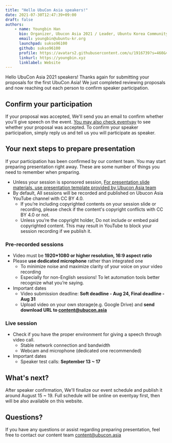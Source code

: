 ```yaml
---
title: "Hello UbuCon Asia speakers!"
date: 2021-07-30T12:47:39+09:00
draft: false
authors:
    - name: Youngbin Han
      bio: Organizer, Ubucon Asia 2021 / Leader, Ubuntu Korea Community 
      email: youngbin@ubuntu-kr.org
      launchpad: sukso96100
      github: sukso96100
      profile: https://avatars2.githubusercontent.com/u/1916739?s=460&v=4
      linkurl: https://youngbin.xyz
      linklabel: Website
---
```


Hello UbuCon Asia 2021 speakers! 
Thanks again for submitting your proposals for the first UbuCon Asia!
We just completed reviewing proposals and now reaching out each person to confirm speaker participation.

## Confirm your participation
If your proposal was accepted, We'll send you an email to confirm whether you'll give speech on the event. 
[You may also check eventyay](https://eventyay.com/my-sessions) to see whether your proposal was accepted.
To confirm your speaker participation, simply reply us and tell us you will participate as speaker.

## Your next steps to prepare presentation
If your participation has been confirmed by our content team. You may start preparing presentation right away.
These are some number of things you need to remember when preparing.

- Unless your session is sponsored session, [For presentation slide materials, use presentation template provided by Ubucon Asia team](https://github.com/ubucon-asia/2021-slide-template)
- By default, All sessions will be recorded and published on Ubucon Asia YouTube channel with CC BY 4.0.
  - If you’re including copyrighted contents on your session slide or recording, please check if the content's copyright conflicts with CC BY 4.0 or not.
  - Unless you’re the copyright holder, Do not include or embed paid copyrighted content. This may result in YouTube to block your session recording if we publish it.

### Pre-recorded sessions
- Video must be **1920*1080 or higher resolution, 16:9 aspect ratio**
- Please **use dedicated microphone** rather than integrated one
  - To minimize noise and maximize clarity of your voice on your video recording
  -   Especially for non-English sessions! To let automation tools better recognize what you’re saying.
- Important dates
  - Video submission deadline: **Soft deadline - Aug 24, Final deadline - Aug 31**
  - Upload video on your own storage(e.g. Google Drive) and **send download URL to content@ubucon.asia**

### Live session
- Check if you have the proper environment for giving a speech through video call.
  - Stable network connection and bandwidth
  - Webcam and microphone (dedicated one recommended)
- Important dates
  - Speaker test calls: **September 13 ~ 17**

## What's next?
After speaker confirmation, We'll finalize our event schedule and publish it around August 15 ~ 19.
Full schedule will be online on eventyay first, then will be also available on this website.

## Questions?
If you have any questions or assist regarding preparing presentation, feel free to contact our content team content@ubucon.asia
